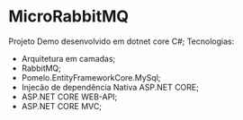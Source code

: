 ﻿# MicroRabbitMQ
Projeto Demo desenvolvido em dotnet core C#;
Tecnologias:
- Arquitetura em camadas;
- RabbitMQ;
- Pomelo.EntityFrameworkCore.MySql;
- Injecão de dependência Nativa ASP.NET CORE;
- ASP.NET CORE WEB-API;
- ASP.NET CORE MVC;
